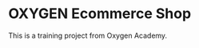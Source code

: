 # OXYGEN Ecommerce Shop
This is a training project from Oxygen Academy.                                           
  
  
 
 
